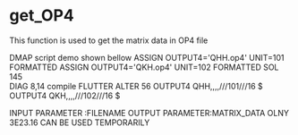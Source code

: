 # get_OP4
This function is used to get the matrix data in OP4 file

DMAP script demo shown bellow
ASSIGN OUTPUT4='QHH.op4' UNIT=101 FORMATTED
ASSIGN OUTPUT4='QKH.op4' UNIT=102 FORMATTED
SOL 145  
DIAG 8,14
compile FLUTTER
ALTER 56
OUTPUT4 QHH,,,,///101///16 $
OUTPUT4 QKH,,,,///102///16 $

INPUT PARAMETER :FILENAME
OUTPUT PARAMETER:MATRIX_DATA
OLNY 3E23.16 CAN BE USED TEMPORARILY
